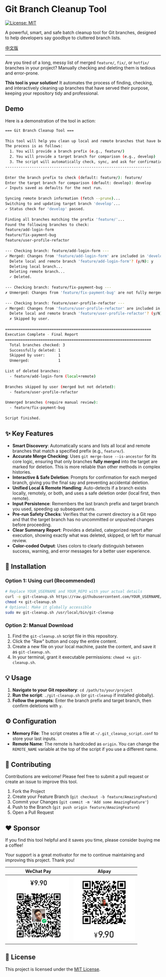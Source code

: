 # Git Branch Cleanup Tool

[![License: MIT](https://img.shields.io/badge/License-MIT-yellow.svg)](https://opensource.org/licenses/MIT)

A powerful, smart, and safe batch cleanup tool for Git branches, designed to help developers say goodbye to cluttered branch lists.

[中文版](./README_cn.md)

---

Are you tired of a long, messy list of merged `feature/`, `fix/`, or `hotfix/` branches in your project? Manually checking and deleting them is tedious and error-prone.

**This tool is your solution!** It automates the process of finding, checking, and interactively cleaning up branches that have served their purpose, keeping your repository tidy and professional.

## Demo

Here is a demonstration of the tool in action:

```bash
=== Git Branch Cleanup Tool ===

This tool will help you clean up local and remote branches that have been merged into a target branch.
The process is as follows:
  1. You will provide a branch prefix (e.g., feature/)
  2. You will provide a target branch for comparison (e.g., develop)
  3. The script will automatically check, sync, and ask for confirmation before deleting each merged branch.
------------------------------------------------------------------

Enter the branch prefix to check (default: feature/): feature/
Enter the target branch for comparison (default: develop): develop
✓ Inputs saved as defaults for the next run.

Syncing remote branch information (fetch --prune)...
Switching to and updating target branch 'develop'...
✓ Status check for 'develop' passed.

Finding all branches matching the prefix 'feature/'...
Found the following branches to check:
feature/add-login-form
feature/fix-payment-bug
feature/user-profile-refactor

--- Checking branch: feature/add-login-form ---
✓ Merged: Changes from 'feature/add-login-form' are included in 'develop'.
  Delete local and remote branch 'feature/add-login-form'? (y/N): y
  Deleting local branch...
  Deleting remote branch...
  ✓ Deleted.

--- Checking branch: feature/fix-payment-bug ---
✗ Unmerged: Changes from 'feature/fix-payment-bug' are not fully merged. Skipped.

--- Checking branch: feature/user-profile-refactor ---
✓ Merged: Changes from 'feature/user-profile-refactor' are included in 'develop'.
  Delete local and remote branch 'feature/user-profile-refactor'? (y/N): n
  ✗ Skipped by user.

==================================================================
Execution Complete - Final Report
==================================================================
  Total branches checked: 3
  Successfully deleted: 1
  Skipped by user:      1
  Unmerged:             1

List of deleted branches:
  - feature/add-login-form (local+remote)

Branches skipped by user (merged but not deleted):
  - feature/user-profile-refactor

Unmerged branches (require manual review):
  - feature/fix-payment-bug

Script finished.
```

## ✨ Key Features

*   **Smart Discovery**: Automatically scans and lists all local and remote branches that match a specified prefix (e.g., `feature/`).
*   **Accurate Merge Checking**: Uses `git merge-base --is-ancestor` for its core logic, ensuring that only branches **fully merged** into the target are marked for deletion. This is more reliable than other methods in complex histories.
*   **Interactive & Safe Deletion**: Prompts for confirmation for each merged branch, giving you the final say and preventing accidental deletion.
*   **Unified Local & Remote Handling**: Auto-detects if a branch exists locally, remotely, or both, and uses a safe deletion order (local first, then remote).
*   **Input Persistence**: Remembers the last branch prefix and target branch you used, speeding up subsequent runs.
*   **Pre-run Safety Checks**: Verifies that the current directory is a Git repo and that the target branch has no uncommitted or unpushed changes before proceeding.
*   **Clear Summary Report**: Provides a detailed, categorized report after execution, showing exactly what was deleted, skipped, or left for manual review.
*   **Color-coded Output**: Uses colors to clearly distinguish between success, warning, and error messages for a better user experience.

## 🚀 Installation

### Option 1: Using curl (Recommended)

```bash
# Replace YOUR_USERNAME and YOUR_REPO with your actual details
curl -o git-cleanup.sh https://raw.githubusercontent.com/YOUR_USERNAME/YOUR_REPO/main/git-cleanup.sh
chmod +x git-cleanup.sh
# Optional: Make it globally accessible
sudo mv git-cleanup.sh /usr/local/bin/git-cleanup
```

### Option 2: Manual Download
1.  Find the `git-cleanup.sh` script file in this repository.
2.  Click the "Raw" button and copy the entire content.
3.  Create a new file on your local machine, paste the content, and save it as `git-cleanup.sh`.
4.  In your terminal, grant it executable permissions: `chmod +x git-cleanup.sh`.


## 💡 Usage

1.  **Navigate to your Git repository**: `cd /path/to/your/project`
2.  **Run the script**: `./git-cleanup.sh` (or `git-cleanup` if installed globally).
3.  **Follow the prompts**: Enter the branch prefix and target branch, then confirm deletions with `y`.

## ⚙️ Configuration

*   **Memory File**: The script creates a file at `~/.git_cleanup_script.conf` to store your last inputs.
*   **Remote Name**: The remote is hardcoded as `origin`. You can change the `REMOTE_NAME` variable at the top of the script if you use a different name.

## 🤝 Contributing

Contributions are welcome! Please feel free to submit a pull request or create an issue to improve this tool.

1.  Fork the Project
2.  Create your Feature Branch (`git checkout -b feature/AmazingFeature`)
3.  Commit your Changes (`git commit -m 'Add some AmazingFeature'`)
4.  Push to the Branch (`git push origin feature/AmazingFeature`)
5.  Open a Pull Request

## ❤️ Sponsor

If you find this tool helpful and it saves you time, please consider buying me a coffee!

Your support is a great motivator for me to continue maintaining and improving this project. Thank you!

  | WeChat Pay | Alipay |
  | :---: | :---: |
  | <img src="https://raw.githubusercontent.com/ryanch741/git-branch-cleaner/main/wx_pay_qr.jpg" alt="WeChat Pay QR Code" width="200"> | <img src="https://raw.githubusercontent.com/ryanch741/git-branch-cleaner/main/ali_pay_qr.jpg" alt="Alipay QR Code" width="200"> |



## 📄 License

This project is licensed under the [MIT License](LICENSE).
```
